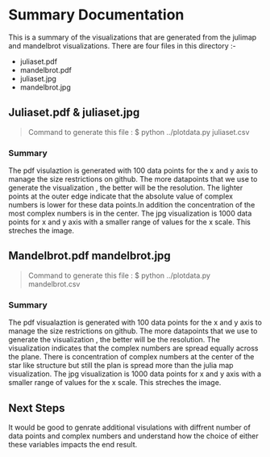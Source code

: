 # Summary Documentation

This is a summary of the visualizations that are generated from the julimap and mandelbrot visualizations. There are four files in this directory :-

  - juliaset.pdf
  - mandelbrot.pdf
  - juliaset.jpg
  - mandelbrot.jpg

## Juliaset.pdf & juliaset.jpg
> Command to generate this file : $ python ../plotdata.py juliaset.csv 
### Summary
The pdf visulaztion is generated with 100 data points for the x and y axis to manage the size restrictions on github. The more datapoints that we use to generate the visualization , the better will be the resolution. The lighter points at the outer edge indicate that the absolute value of complex numbers is lower for these data points.In addition the concentration of the most complex numbers is in the center.
The jpg visualization is 1000 data points for x and y axis with a smaller range of values for the x scale. This streches the image.

## Mandelbrot.pdf mandelbrot.jpg
> Command to generate this file : $ python ../plotdata.py mandelbrot.csv 
### Summary
The pdf visualaztion is generated with 100 data points for the x and y axis to manage the size restrictions on github. The more datapoints that we use to generate the visualization , the better will be the resolution. The visualization indicates that the complex numbers are spread equally across the plane. There is concentration of complex numbers at the center of the star like structure but still the plan is spread more than the julia map visualization.
The jpg visualization is 1000 data points for x and y axis with a smaller range of values for the x scale. This streches the image.

## Next Steps
It would be good to genrate additional visulations with diffrent number of data points and complex numbers and understand how the choice of either these variables impacts the end result.






